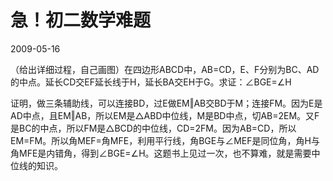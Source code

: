# 急！初二数学难题
2009-05-16


（给出详细过程，自己画图）在四边形ABCD中，AB=CD，E、F分别为BC、AD的中点。延长CD交EF延长线于H，延长BA交EH于G。求证：∠BGE=∠H


证明，做三条辅助线，可以连接BD，过E做EM‖AB交BD于M；连接FM。因为E是AD中点，且EM‖AB，所以EM是△ABD中位线，M是BD中点，切AB=2EM。又F是BC的中点，所以FM是△BCD的中位线，CD=2FM。因为AB=CD，所以EM=FM。所以角MEF=角MFE，利用平行线，角BGE与∠MEF是同位角，角H与角MFE是内错角，得到∠BGE=∠H。这题书上见过一次，也不算难，就是需要中位线的知识。
